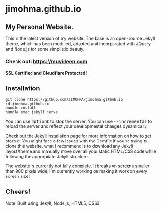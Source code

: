# jimohma.github.io
## My Personal Website.

This is the latest version of my website.
The base is an open-source Jekyll theme, which has been modified, adapted and incorporated with JQuery and Node.js for some simplistic beauty.


### Check out: https://muyideen.com
#### SSL Certified and Cloudflare Protected!


## Installation

```console
git clone https://github.com/JIMOHMA/jimohma.github.io
cd jimohma.github.io
bundle install
bundle exec jekyll serve
```

You can use <kbd>Option</kbd><kbd>C</kbd> to stop the server.
You can use <kbd>--incremental</kbd> to reload the server and reflect your developmental changes dynamically 

Check out the Jekyll installation page for more information on how to get started. You might face a few issues with the Gemfile if you're trying to clone this website, what I recommend is to download any Jekyll layout/theme and manually move over all your static HTML/CSS code while following the appropriate Jekyll structure.

The website is currently not fully complete. It breaks on screens smaller than 900 pixels wide, I'm currently working on making it work on every screen size!

## Cheers!

Note: Built using Jekyll, Node.js, HTML5, CSS3

